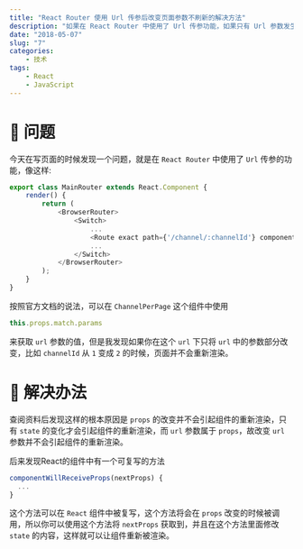 ```yaml
---
title: "React Router 使用 Url 传参后改变页面参数不刷新的解决方法"
description: "如果在 React Router 中使用了 Url 传参功能，如果只有 Url 参数发生了改变，可能不会触发页面的刷新，这是因为对 React 组件的生命周期理解不到位导致的，本文将详细阐述 bug 的发生的原因。"
date: "2018-05-07"
slug: "7"
categories:
    - 技术
tags:
    - React
    - JavaScript
---
```


# 🤔 问题
今天在写页面的时候发现一个问题，就是在 `React Router` 中使用了 `Url` 传参的功能，像这样:

```javascript
export class MainRouter extends React.Component {
    render() {
        return (
            <BrowserRouter>
                <Switch>
                    ...
                    <Route exact path={'/channel/:channelId'} component={ChannelPerPage}/>
                    ...
                </Switch>
            </BrowserRouter>
        );
    }
}
```

按照官方文档的说法，可以在 `ChannelPerPage` 这个组件中使用

```javascript
this.props.match.params
```

来获取 `url` 参数的值，但是我发现如果你在这个 `url` 下只将 `url` 中的参数部分改变，比如 `channelId` 从 `1` 变成 `2` 的时候，页面并不会重新渲染。

# 🧐 解决办法
查阅资料后发现这样的根本原因是 `props` 的改变并不会引起组件的重新渲染，只有 `state` 的变化才会引起组件的重新渲染，而 `url` 参数属于 `props`，故改变 `url` 参数并不会引起组件的重新渲染。

后来发现React的组件中有一个可复写的方法

```javascript
componentWillReceiveProps(nextProps) {
  ...
}
```

这个方法可以在 `React` 组件中被复写，这个方法将会在 `props` 改变的时候被调用，所以你可以使用这个方法将 `nextProps` 获取到，并且在这个方法里面修改 `state` 的内容，这样就可以让组件重新被渲染。

